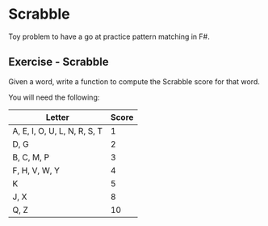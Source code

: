 # Scrabble

Toy problem to have a go at practice pattern matching in F#.

## Exercise - Scrabble

Given a word, write a function to compute the Scrabble score for that word.

You will need the following:

|Letter                        | Score |
|------------------------------|-------|
| A, E, I, O, U, L, N, R, S, T | 1     |
| D, G                         | 2     |
| B, C, M, P                   | 3     |
| F, H, V, W, Y                | 4     |
| K                            | 5     |
| J, X                         | 8     |
| Q, Z                         | 10    |
